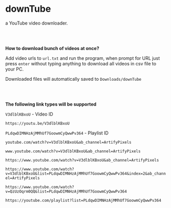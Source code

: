 # downTube
 a YouTube video downloader.

<br/><br/>

**How to download bunch of videos at once?**

Add video urls to `url.txt` and run the program, when prompt for URL just press `enter` without typing anything to download all videos in csv file to your PC.

Downloaded files will automatically saved to `Downloads/downTube`

<br/><br/>

**The following link types will be supported**

`V3dlblKBxoU` - Video ID

`https://youtu.be/V3dlblKBxoU`

`PLdqwDIMNHzAjMMhUf7GoowmCyQwwPv364` - Playlist ID

`youtube.com/watch?v=V3dlblKBxoU&ab_channel=ArtifyPixels`

`www.youtube.com/watch?v=V3dlblKBxoU&ab_channel=ArtifyPixels`

`https://www.youtube.com/watch?v=V3dlblKBxoU&ab_channel=ArtifyPixels`

`https://www.youtube.com/watch?v=V3dlblKBxoU&list=PLdqwDIMNHzAjMMhUf7GoowmCyQwwPv364&index=2&ab_channel=ArtifyPixels`

`https://www.youtube.com/watch?v=QzUzOqrm0QQ&list=PLdqwDIMNHzAjMMhUf7GoowmCyQwwPv364`

`https://youtube.com/playlist?list=PLdqwDIMNHzAjMMhUf7GoowmCyQwwPv364`
